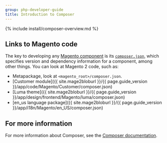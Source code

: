 ```yaml
---
group: php-developer-guide
title: Introduction to Composer
---
```


{% include install/composer-overview.md %}

## Links to Magento code
The key to developing any [Magento component](https://glossary.magento.com/magento-component) is its [`composer.json`](https://getcomposer.org/doc/04-schema.md), which specifies version and dependency information for a component, among other things. You can look at Magento 2 code, such as:

*  Metapackage, look at `<magento_root>/composer.json`.
*  [Customer module]({{ site.mage2bloburl }}/{{ page.guide_version }}/app/code/Magento/Customer/composer.json)
*  [Luma theme]({{ site.mage2bloburl }}/{{ page.guide_version }}/app/design/frontend/Magento/luma/composer.json)
*  [en_us language package]({{ site.mage2bloburl }}/{{ page.guide_version }}/app/i18n/Magento/en_US/composer.json)

## For more information
For more information about Composer, see the [Composer documentation](https://getcomposer.org/doc/00-intro.md).